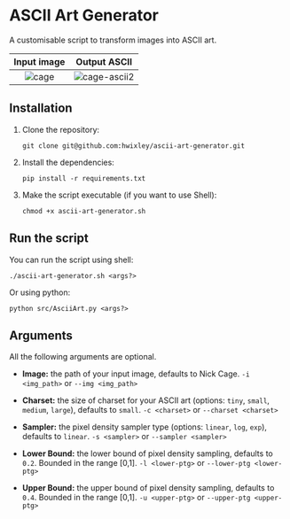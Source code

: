 # ASCII Art Generator

A customisable script to transform images into ASCII art.

Input image             |  Output ASCII
:-------------------------:|:-------------------------:
![cage](https://github.com/hwixley/ascii-art-generator/assets/57837950/78999d39-c373-4e42-96c2-6f1556c5efbc) | ![cage-ascii2](https://github.com/hwixley/ascii-art-generator/assets/57837950/61314a88-f89e-4646-95b4-1a509ecc6cce)

## Installation

1. Clone the repository:
   ```
   git clone git@github.com:hwixley/ascii-art-generator.git
   ```
2. Install the dependencies:
   ```
   pip install -r requirements.txt
   ```
3. Make the script executable (if you want to use Shell):
   ```
   chmod +x ascii-art-generator.sh
   ```

## Run the script
You can run the script using shell:
```
./ascii-art-generator.sh <args?>
```
Or using python:
```
python src/AsciiArt.py <args?>
```

## Arguments
All the following arguments are optional.

- __Image:__ the path of your input image, defaults to Nick Cage.
`-i <img_path>` or `--img <img_path>`

- __Charset:__ the size of charset for your ASCII art (options: `tiny`, `small`, `medium`, `large`), defaults to `small`.
`-c <charset>` or `--charset <charset>`

- __Sampler:__ the pixel density sampler type (options: `linear`, `log`, `exp`), defaults to `linear`.
`-s <sampler>` or `--sampler <sampler>`

- __Lower Bound:__ the lower bound of pixel density sampling, defaults to `0.2`. Bounded in the range [0,1].
  `-l <lower-ptg>` or `--lower-ptg <lower-ptg>`

- __Upper Bound:__ the upper bound of pixel density sampling, defaults to `0.4`. Bounded in the range [0,1].
`-u <upper-ptg>` or `--upper-ptg <upper-ptg>`
